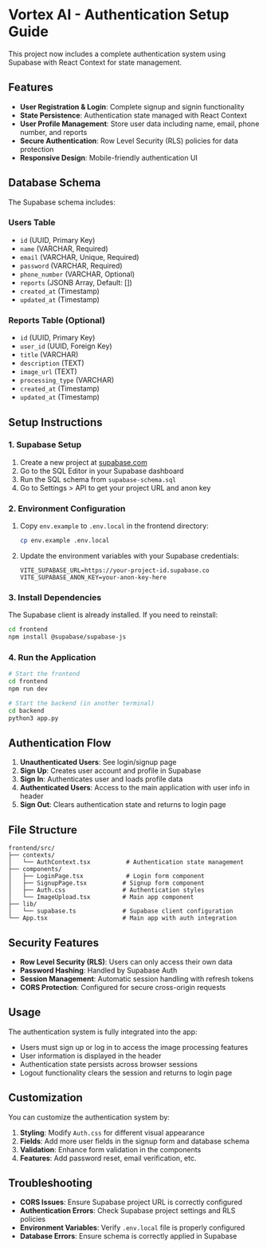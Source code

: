 # Vortex AI - Authentication Setup Guide

This project now includes a complete authentication system using Supabase with React Context for state management.

## Features

- **User Registration & Login**: Complete signup and signin functionality
- **State Persistence**: Authentication state managed with React Context
- **User Profile Management**: Store user data including name, email, phone number, and reports
- **Secure Authentication**: Row Level Security (RLS) policies for data protection
- **Responsive Design**: Mobile-friendly authentication UI

## Database Schema

The Supabase schema includes:

### Users Table
- `id` (UUID, Primary Key)
- `name` (VARCHAR, Required)
- `email` (VARCHAR, Unique, Required)
- `password` (VARCHAR, Required)
- `phone_number` (VARCHAR, Optional)
- `reports` (JSONB Array, Default: [])
- `created_at` (Timestamp)
- `updated_at` (Timestamp)

### Reports Table (Optional)
- `id` (UUID, Primary Key)
- `user_id` (UUID, Foreign Key)
- `title` (VARCHAR)
- `description` (TEXT)
- `image_url` (TEXT)
- `processing_type` (VARCHAR)
- `created_at` (Timestamp)
- `updated_at` (Timestamp)

## Setup Instructions

### 1. Supabase Setup

1. Create a new project at [supabase.com](https://supabase.com)
2. Go to the SQL Editor in your Supabase dashboard
3. Run the SQL schema from `supabase-schema.sql`
4. Go to Settings > API to get your project URL and anon key

### 2. Environment Configuration

1. Copy `env.example` to `.env.local` in the frontend directory:
   ```bash
   cp env.example .env.local
   ```

2. Update the environment variables with your Supabase credentials:
   ```env
   VITE_SUPABASE_URL=https://your-project-id.supabase.co
   VITE_SUPABASE_ANON_KEY=your-anon-key-here
   ```

### 3. Install Dependencies

The Supabase client is already installed. If you need to reinstall:

```bash
cd frontend
npm install @supabase/supabase-js
```

### 4. Run the Application

```bash
# Start the frontend
cd frontend
npm run dev

# Start the backend (in another terminal)
cd backend
python3 app.py
```

## Authentication Flow

1. **Unauthenticated Users**: See login/signup page
2. **Sign Up**: Creates user account and profile in Supabase
3. **Sign In**: Authenticates user and loads profile data
4. **Authenticated Users**: Access to the main application with user info in header
5. **Sign Out**: Clears authentication state and returns to login page

## File Structure

```
frontend/src/
├── contexts/
│   └── AuthContext.tsx          # Authentication state management
├── components/
│   ├── LoginPage.tsx            # Login form component
│   ├── SignupPage.tsx          # Signup form component
│   ├── Auth.css                # Authentication styles
│   └── ImageUpload.tsx         # Main app component
├── lib/
│   └── supabase.ts             # Supabase client configuration
└── App.tsx                     # Main app with auth integration
```

## Security Features

- **Row Level Security (RLS)**: Users can only access their own data
- **Password Hashing**: Handled by Supabase Auth
- **Session Management**: Automatic session handling with refresh tokens
- **CORS Protection**: Configured for secure cross-origin requests

## Usage

The authentication system is fully integrated into the app:

- Users must sign up or log in to access the image processing features
- User information is displayed in the header
- Authentication state persists across browser sessions
- Logout functionality clears the session and returns to login page

## Customization

You can customize the authentication system by:

1. **Styling**: Modify `Auth.css` for different visual appearance
2. **Fields**: Add more user fields in the signup form and database schema
3. **Validation**: Enhance form validation in the components
4. **Features**: Add password reset, email verification, etc.

## Troubleshooting

- **CORS Issues**: Ensure Supabase project URL is correctly configured
- **Authentication Errors**: Check Supabase project settings and RLS policies
- **Environment Variables**: Verify `.env.local` file is properly configured
- **Database Errors**: Ensure schema is correctly applied in Supabase
